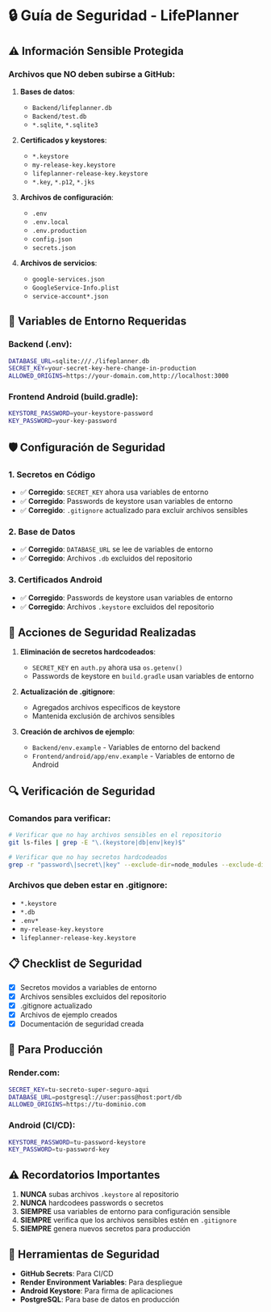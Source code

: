 # 🔒 Guía de Seguridad - LifePlanner

## ⚠️ Información Sensible Protegida

### Archivos que NO deben subirse a GitHub:

1. **Bases de datos**:
   - `Backend/lifeplanner.db`
   - `Backend/test.db`
   - `*.sqlite`, `*.sqlite3`

2. **Certificados y keystores**:
   - `*.keystore`
   - `my-release-key.keystore`
   - `lifeplanner-release-key.keystore`
   - `*.key`, `*.p12`, `*.jks`

3. **Archivos de configuración**:
   - `.env`
   - `.env.local`
   - `.env.production`
   - `config.json`
   - `secrets.json`

4. **Archivos de servicios**:
   - `google-services.json`
   - `GoogleService-Info.plist`
   - `service-account*.json`

## 🔐 Variables de Entorno Requeridas

### Backend (.env):
```bash
DATABASE_URL=sqlite:///./lifeplanner.db
SECRET_KEY=your-secret-key-here-change-in-production
ALLOWED_ORIGINS=https://your-domain.com,http://localhost:3000
```

### Frontend Android (build.gradle):
```bash
KEYSTORE_PASSWORD=your-keystore-password
KEY_PASSWORD=your-key-password
```

## 🛡️ Configuración de Seguridad

### 1. Secretos en Código
- ✅ **Corregido**: `SECRET_KEY` ahora usa variables de entorno
- ✅ **Corregido**: Passwords de keystore usan variables de entorno
- ✅ **Corregido**: `.gitignore` actualizado para excluir archivos sensibles

### 2. Base de Datos
- ✅ **Corregido**: `DATABASE_URL` se lee de variables de entorno
- ✅ **Corregido**: Archivos `.db` excluidos del repositorio

### 3. Certificados Android
- ✅ **Corregido**: Passwords de keystore usan variables de entorno
- ✅ **Corregido**: Archivos `.keystore` excluidos del repositorio

## 🚨 Acciones de Seguridad Realizadas

1. **Eliminación de secretos hardcodeados**:
   - `SECRET_KEY` en `auth.py` ahora usa `os.getenv()`
   - Passwords de keystore en `build.gradle` usan variables de entorno

2. **Actualización de .gitignore**:
   - Agregados archivos específicos de keystore
   - Mantenida exclusión de archivos sensibles

3. **Creación de archivos de ejemplo**:
   - `Backend/env.example` - Variables de entorno del backend
   - `Frontend/android/app/env.example` - Variables de entorno de Android

## 🔍 Verificación de Seguridad

### Comandos para verificar:
```bash
# Verificar que no hay archivos sensibles en el repositorio
git ls-files | grep -E "\.(keystore|db|env|key)$"

# Verificar que no hay secretos hardcodeados
grep -r "password\|secret\|key" --exclude-dir=node_modules --exclude-dir=.git .
```

### Archivos que deben estar en .gitignore:
- `*.keystore`
- `*.db`
- `.env*`
- `my-release-key.keystore`
- `lifeplanner-release-key.keystore`

## 📋 Checklist de Seguridad

- [x] Secretos movidos a variables de entorno
- [x] Archivos sensibles excluidos del repositorio
- [x] .gitignore actualizado
- [x] Archivos de ejemplo creados
- [x] Documentación de seguridad creada

## 🚀 Para Producción

### Render.com:
```bash
SECRET_KEY=tu-secreto-super-seguro-aqui
DATABASE_URL=postgresql://user:pass@host:port/db
ALLOWED_ORIGINS=https://tu-dominio.com
```

### Android (CI/CD):
```bash
KEYSTORE_PASSWORD=tu-password-keystore
KEY_PASSWORD=tu-password-key
```

## ⚠️ Recordatorios Importantes

1. **NUNCA** subas archivos `.keystore` al repositorio
2. **NUNCA** hardcodees passwords o secretos
3. **SIEMPRE** usa variables de entorno para configuración sensible
4. **SIEMPRE** verifica que los archivos sensibles estén en `.gitignore`
5. **SIEMPRE** genera nuevos secretos para producción

## 🔧 Herramientas de Seguridad

- **GitHub Secrets**: Para CI/CD
- **Render Environment Variables**: Para despliegue
- **Android Keystore**: Para firma de aplicaciones
- **PostgreSQL**: Para base de datos en producción


